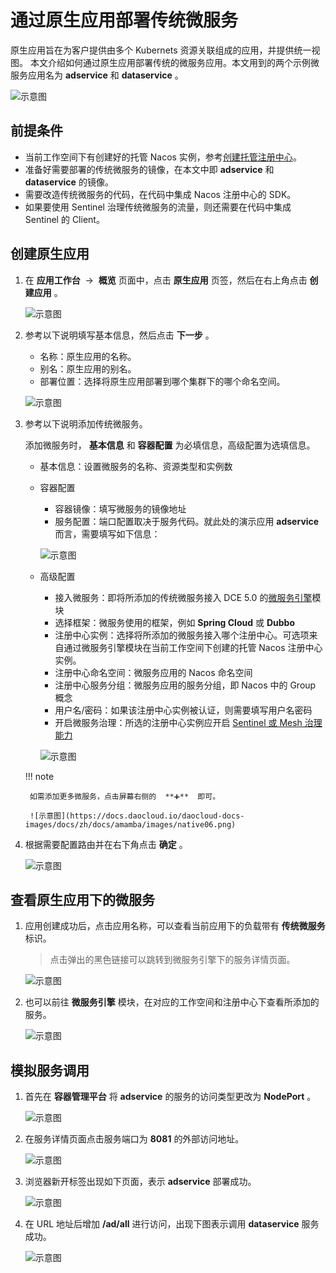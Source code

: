 # 通过原生应用部署传统微服务

原生应用旨在为客户提供由多个 Kubernets 资源关联组成的应用，并提供统一视图。
本文介绍如何通过原生应用部署传统的微服务应用。本文用到的两个示例微服务应用名为  **adservice**  和  **dataservice** 。

![示意图](https://docs.daocloud.io/daocloud-docs-images/docs/zh/docs/amamba/images/native01.png)

## 前提条件

- 当前工作空间下有创建好的托管 Nacos 实例，参考[创建托管注册中心](../../../skoala/trad-ms/hosted/index.md)。
- 准备好需要部署的传统微服务的镜像，在本文中即  **adservice**  和  **dataservice**  的镜像。
- 需要改造传统微服务的代码，在代码中集成 Nacos 注册中心的 SDK。
- 如果要使用 Sentinel 治理传统微服务的流量，则还需要在代码中集成 Sentinel 的 Client。

## 创建原生应用

1. 在 **应用工作台**  ->  **概览** 页面中，点击 **原生应用** 页签，然后在右上角点击 **创建应用** 。

    ![示意图](https://docs.daocloud.io/daocloud-docs-images/docs/zh/docs/amamba/images/native02.png)

2. 参考以下说明填写基本信息，然后点击 **下一步** 。

    - 名称：原生应用的名称。
    - 别名：原生应用的别名。
    - 部署位置：选择将原生应用部署到哪个集群下的哪个命名空间。

    ![示意图](https://docs.daocloud.io/daocloud-docs-images/docs/zh/docs/amamba/images/native03.png)

3. 参考以下说明添加传统微服务。

    添加微服务时， **基本信息**  和  **容器配置**  为必填信息，高级配置为选填信息。

    - 基本信息：设置微服务的名称、资源类型和实例数
    - 容器配置

        - 容器镜像：填写微服务的镜像地址
        - 服务配置：端口配置取决于服务代码。就此处的演示应用  **adservice**  而言，需要填写如下信息：

        ![示意图](https://docs.daocloud.io/daocloud-docs-images/docs/zh/docs/amamba/images/native04.png)

    - 高级配置

        - 接入微服务：即将所添加的传统微服务接入 DCE 5.0 的[微服务引擎](../../../skoala/intro/index.md)模块
        - 选择框架：微服务使用的框架，例如  **Spring Cloud**  或  **Dubbo** 
        - 注册中心实例：选择将所添加的微服务接入哪个注册中心。可选项来自通过微服务引擎模块在当前工作空间下创建的托管 Nacos 注册中心实例。
        - 注册中心命名空间：微服务应用的 Nacos 命名空间
        - 注册中心服务分组：微服务应用的服务分组，即 Nacos 中的 Group 概念
        - 用户名/密码：如果该注册中心实例被认证，则需要填写用户名密码
        - 开启微服务治理：所选的注册中心实例应开启 [Sentinel 或 Mesh 治理能力](../../../skoala/trad-ms/hosted/plugins/plugin-center.md)

        ![示意图](https://docs.daocloud.io/daocloud-docs-images/docs/zh/docs/amamba/images/native05.png)

    !!! note
    
        如需添加更多微服务，点击屏幕右侧的  **➕**  即可。

        ![示意图](https://docs.daocloud.io/daocloud-docs-images/docs/zh/docs/amamba/images/native06.png)

4. 根据需要配置路由并在右下角点击 **确定** 。

    ![示意图](https://docs.daocloud.io/daocloud-docs-images/docs/zh/docs/amamba/images/native07.png)

## 查看原生应用下的微服务

1. 应用创建成功后，点击应用名称，可以查看当前应用下的负载带有 **传统微服务** 标识。

    > 点击弹出的黑色链接可以跳转到微服务引擎下的服务详情页面。

    ![示意图](https://docs.daocloud.io/daocloud-docs-images/docs/zh/docs/amamba/images/native08.png)

2. 也可以前往 **微服务引擎** 模块，在对应的工作空间和注册中心下查看所添加的服务。

    ![示意图](https://docs.daocloud.io/daocloud-docs-images/docs/zh/docs/amamba/images/native09.png)

## 模拟服务调用

1. 首先在 **容器管理平台** 将  **adservice**  的服务的访问类型更改为  **NodePort** 。

    ![示意图](https://docs.daocloud.io/daocloud-docs-images/docs/zh/docs/amamba/images/native10.png)

2. 在服务详情页面点击服务端口为  **8081**  的外部访问地址。

    ![示意图](https://docs.daocloud.io/daocloud-docs-images/docs/zh/docs/amamba/images/native11.png)

3. 浏览器新开标签出现如下页面，表示  **adservice**  部署成功。

    ![示意图](https://docs.daocloud.io/daocloud-docs-images/docs/zh/docs/amamba/images/native12.png)

4. 在 URL 地址后增加  **/ad/all**  进行访问，出现下图表示调用  **dataservice**  服务成功。

    ![示意图](https://docs.daocloud.io/daocloud-docs-images/docs/zh/docs/amamba/images/native13.png)
